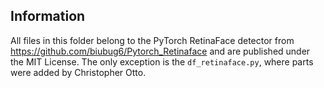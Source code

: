 ## Information

All files in this folder belong to the PyTorch RetinaFace detector from https://github.com/biubug6/Pytorch_Retinaface and are published under the MIT License.
The only exception is the ```df_retinaface.py```, where parts were added by Christopher Otto.
